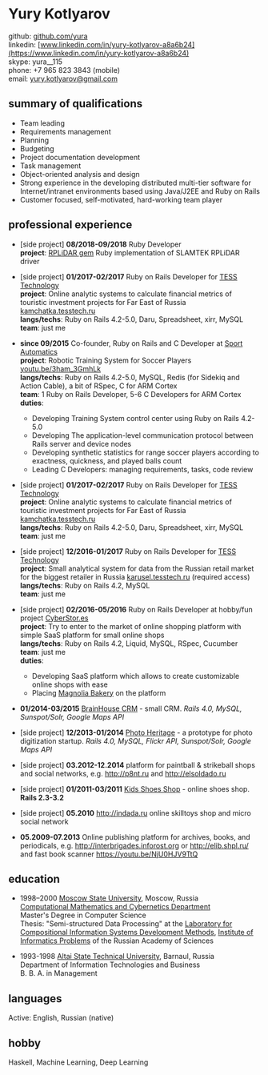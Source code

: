 # Yury Kotlyarov

github: [github.com/yura](http://github.com/yura)  
linkedin: [www.linkedin.com/in/yury-kotlyarov-a8a6b24](https://www.linkedin.com/in/yury-kotlyarov-a8a6b24)  
skype: yura__115  
phone: +7 965 823 3843 (mobile)  
email: yury.kotlyarov@gmail.com  


## summary of qualifications

* Team leading
* Requirements management
* Planning
* Budgeting
* Project documentation development
* Task management
* Object-oriented analysis and design
* Strong experience in the developing distributed multi-tier software for Internet/intranet environments based using Java/J2EE and Ruby on Rails
* Customer focused, self-motivated, hard-working team player

## professional experience

* [side project] __08/2018-09/2018__ Ruby Developer   
  __project__: [RPLiDAR gem](https://rubygems.org/gems/rplidar) Ruby implementation of SLAMTEK RPLiDAR driver  

* [side project] __01/2017-02/2017__ Ruby on Rails Developer for [TESS Technology](http://tesstech.ru/)  
  __project__: Online analytic systems to calculate financial metrics of touristic investment projects for Far East of Russia [kamchatka.tesstech.ru](http://kamchatka.tesstech.ru)  
  __langs/techs__: Ruby on Rails 4.2-5.0, Daru, Spreadsheet, xirr, MySQL  
  __team__: just me  

* __since 09/2015__ Co-founder, Ruby on Rails and C Developer at [Sport Automatics](http://footbot.eu)  
  __project__: Robotic Training System for Soccer Players [youtu.be/3ham_3GmhLk](https://youtu.be/3ham_3GmhLk)  
  __langs/techs__: Ruby on Rails 4.2-5.0, MySQL, Redis (for Sidekiq and Action Cable), a bit of RSpec, C for ARM Cortex  
  __team__: 1 Ruby on Rails Developer, 5-6 C Developers for ARM Cortex  
  __duties__: 
    * Developing Training System control center using Ruby on Rails 4.2-5.0
    * Developing The application-level communication protocol between Rails server and device nodes
    * Developing synthetic statistics for range soccer players according to exactness, quickness, and played balls count
    * Leading C Developers: managing requirements, tasks, code review

* [side project] __01/2017-02/2017__ Ruby on Rails Developer for [TESS Technology](http://tesstech.ru/)  
  __project__: Online analytic systems to calculate financial metrics of touristic investment projects for Far East of Russia [kamchatka.tesstech.ru](http://kamchatka.tesstech.ru)  
  __langs/techs__: Ruby on Rails 4.2-5.0, Daru, Spreadsheet, xirr, MySQL  
  __team__: just me  

* [side project] __12/2016-01/2017__ Ruby on Rails Developer for [TESS Technology](http://tesstech.ru/)  
  __project__: Small analytical system for data from the Russian retail market for the biggest retailer in Russia [karusel.tesstech.ru](http://karusel.tesstech.ru) (required access)  
  __langs/techs__: Ruby on Rails 4.2, MySQL  
  __team__: just me  

* [side project] __02/2016-05/2016__ Ruby on Rails Developer at hobby/fun project [CyberStor.es](http://cyberstor.es)  
  __project__: Try to enter to the market of online shopping platform with simple SaaS platform for small online shops  
  __langs/techs__: Ruby on Rails 4.2, Liquid, MySQL, RSpec, Cucumber  
  __team__: just me  
  __duties__: 
    * Developing SaaS platform which allows to create customizable online shops with ease
    * Placing [Magnolia Bakery](http://magnoliabakery.ru) on the platform
    
 * __01/2014-03/2015__ [BrainHouse CRM](http://crm.brainhouse.ru) - small CRM. _Rails 4.0, MySQL, Sunspot/Solr, Google Maps API_
 
 * [side project] __12/2013-01/2014__ [Photo Heritage](http://ptm.brainhouse.ru) - a prototype for photo digitization startup. _Rails 4.0, MySQL, Flickr API, Sunspot/Solr, Google Maps API_
 
 * [side project] __03.2012-12.2014__ platform for paintball & strikeball shops and social networks, e.g. http://p8nt.ru and http://elsoldado.ru 
 
 * [side project] __01/2011-03/2011__ [Kids Shoes Shop](http://www.tolkot.ru) - online shoes shop. __Rails 2.3-3.2__
 
 * [side project] __05.2010__ http://indada.ru online skilltoys shop and micro social network
 
 * __05.2009-07.2013__ Online publishing platform for archives, books, and periodicals, e.g. http://interbrigades.inforost.org or http://elib.shpl.ru/ and fast book scanner https://youtu.be/NjU0HJV9TtQ

## education

* 1998–2000	[Moscow State University](http://www.msu.ru/en), Moscow, Russia  
  [Computational Mathematics and Cybernetics Department](http://cs.msu.ru/en)  
  Master's Degree in Computer Science  
  Thesis: "Semi-structured Data Processing" 
  at the [Laboratory for Compositional Information Systems Development Methods](http://synthesis.ipi.ac.ru/synthesis),
  [Institute of Informatics Problems](http://www.ipiran.ru/english/main.asp) of the Russian Academy of Sciences

* 1993-1998	[Altai State Technical University](http://www.en.altstu.ru/), Barnaul, Russia  
  Department of Information Technologies and Business  
  B. B. A. in Management  

## languages

Active: English, Russian (native)

## hobby

Haskell, Machine Learning, Deep Learning 
